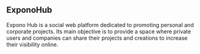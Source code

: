 ## ExponoHub
Expono Hub is a social web platform dedicated to promoting personal and corporate projects. 
Its main objective is to provide a space where private users and companies can share their projects and creations to increase their visibility online.
